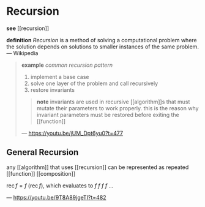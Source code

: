 # Recursion

**see** [[recursion]]

**definition** _Recursion_ is a method of solving a computational problem where the solution depends on solutions to smaller instances of the same problem. &mdash; Wikipedia

> **example** _common recursion pattern_
>
> 1. implement a base case
> 2. solve one layer of the problem and call recursively
> 3. restore invariants
>
> > **note** invariants are used in recursive [[algorithm]]s that must mutate their parameters to work properly. this is the reason why invariant parameters must be restored before exiting the [[function]]
>
> &mdash; <https://youtu.be/jUM_Dpt6yu0?t=477>

## General Recursion

any [[algorithm]] that uses [[recursion]] can be represented as repeated [[function]] [[composition]]

$\operatorname{rec} f = f\ (\operatorname{rec} f)$, which evaluates to $f\ f\ f\ f\ \dots$

&mdash; <https://youtu.be/9T8A89jgeTI?t=482>
